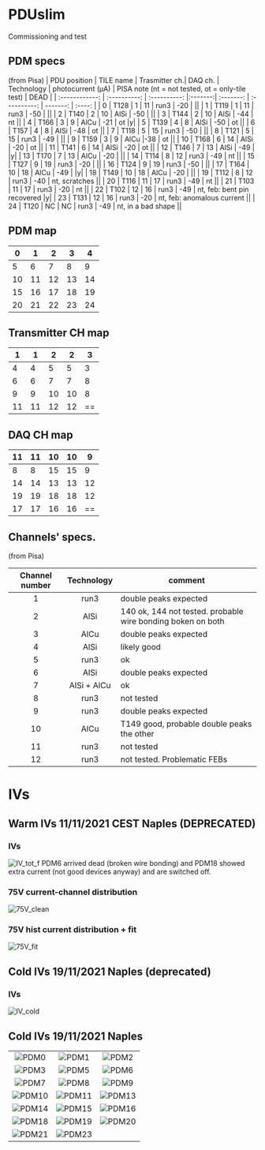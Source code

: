# PDUslim
Commissioning and test


## PDM specs
(from Pisa)
| PDU position   | TILE name    | Trasmitter ch.| DAQ ch. | Technology |  photocurrent (μA) | PISA note (nt = not tested, ot = only-tile test) | DEAD |
| :------------: | :----------: | :----------:  |:-------:| :-------: | :----------: | -------: | :----: |
| 0 | T128 | 1 | 11 | run3 | -20 | ||
| 1 | T119 | 1 | 11 | run3 | -50 | ||
| 2 | T140 | 2 | 10 | AlSi | -50 | ||
| 3 | T144 | 2 | 10 | AlSi | -44 | nt ||
| 4 | T166 | 3 | 9 | AlCu | -21 | ot |y|
| 5 | T139 | 4 | 8 | AlSi | -50 | ot ||
| 6 |  T157 | 4 | 8 | AlSi | -48 | ot ||
| 7 |  T118 | 5 | 15 | run3 | -50 | ||
| 8 |  T121 | 5 | 15 | run3 | -49 | ||
| 9 |  T159 | 3 | 9 | AlCu |-38 | ot ||
| 10 |  T168 | 6 | 14 | AlSi | -20 | ot ||
| 11 | T141 | 6 | 14 | AlSi | -20 | ot ||
| 12 | T146 | 7 | 13 | AlSi | -49 | |y|
| 13 | T170 | 7 | 13 | AlCu | -20 | ||
| 14 | T114 | 8 | 12 | run3 | -49 | nt ||
| 15 | T127 | 9 | 19 | run3 | -20 | ||
| 16 | T124 | 9 | 19 | run3 | -50 | ||
| 17 | T164 | 10 | 18 | AlCu | -49 | |y|
| 18 | T149 | 10 | 18 | AlCu | -20 | ||
| 19 | T112 | 8 | 12 | run3 | -40 | nt, scratches ||
| 20 | T116 | 11 | 17 | run3 | -49 | nt ||
| 21 | T103 | 11 | 17 | run3 | -20 | nt ||
| 22 | T102 | 12 | 16 | run3 | -49 | nt, feb: bent pin recovered |y|
| 23 | T131 | 12 | 16 | run3 | -20 | nt, feb: anomalous current ||
| 24 | T120 | NC | NC | run3 | -49 | nt, in a bad shape ||


## PDM map
| 0 | 1 | 2 | 3 | 4 |
|---|---|---|---|---|
| 5 | 6 | 7 | 8 | 9 |
| 10 | 11 | 12 | 13 | 14 |
| 15 | 16 | 17 | 18 | 19 |
| 20 | 21 | 22 | 23 | 24 |
## Transmitter CH map
| 1 | 1 | 2 | 2 | 3 |
|---|---|---|---|---|
| 4| 4 | 5 | 5 | 3 |
| 6 | 6 | 7 | 7 | 8 |
| 9 | 9 | 10 | 10 | 8 |
| 11 | 11 | 12 | 12 | == |
## DAQ CH map
| 11 | 11 | 10 | 10 | 9|
|---|---|---|---|---|
| 8 | 8 | 15 | 15 | 9 |
| 14 | 14 | 13 | 13 | 12 |
| 19 | 19 | 18 | 18 | 12 |
| 17 | 17 | 16 | 16 | == |



## Channels' specs.
(from Pisa)

| Channel number | Technology | comment |
| :------------: | :----------: | ------- |
| 1 | run3 | double peaks expected |
| 2 | AlSi | 140 ok, 144 not tested. probable wire bonding boken on both |
| 3 | AlCu | double peaks expected |
| 4 | AlSi | likely good |
| 5 | run3 | ok |
| 6 | AlSi | double peaks expected |
| 7 | AlSi + AlCu | ok
| 8 | run3 | not tested |
| 9 | run3 | double peaks expected |
| 10 | AlCu | T149 good, probable double peaks the other |
| 11 | run3 | not tested |
| 12 | run3 | not tested. Problematic FEBs |


# IVs
## Warm IVs 11/11/2021 CEST Naples (DEPRECATED)
### IVs
![IV_tot_f](https://user-images.githubusercontent.com/75016958/142066592-ef2d97b7-2da4-4fd5-bd7c-880adddacea6.png)
PDM6 arrived dead (broken wire bonding) and PDM18 showed extra current (not good devices anyway) and are switched off.
 
 ### 75V current-channel distribution
 
![75V_clean](https://user-images.githubusercontent.com/75016958/142195353-16a2addb-9ea2-4c2a-b891-231829dff24e.png)


### 75V hist current distribution + fit
![75V_fit](https://user-images.githubusercontent.com/75016958/142198595-9931e6f6-344f-4140-92be-074ed490c8da.png)

## Cold IVs 19/11/2021 Naples (deprecated)
### IVs
![IV_cold](https://user-images.githubusercontent.com/75016958/142669048-33d58dbc-8304-46be-ae72-e36a4fc70999.png)

## Cold IVs 19/11/2021 Naples


||||
|:--:|:--:|:--:|
|![PDM0](https://user-images.githubusercontent.com/75016958/142742247-cc8a2b89-13d9-4a60-8241-958f789bb455.png)|![PDM1](https://user-images.githubusercontent.com/75016958/142742249-8f68f101-7511-4b72-9884-e6506adba173.png)|![PDM2](https://user-images.githubusercontent.com/75016958/142742255-f8130bc6-6604-493d-b992-22169329c226.png)|
|![PDM3](https://user-images.githubusercontent.com/75016958/142742277-63f8011f-49f3-4c21-8da1-e7def1236561.png)|![PDM5](https://user-images.githubusercontent.com/75016958/142742279-753e976a-c382-4fec-b9be-f552b699fff9.png)|![PDM6](https://user-images.githubusercontent.com/75016958/142742280-3c95cf8d-f726-4aec-b52a-ea1ff6a5c1a7.png)|
|![PDM7](https://user-images.githubusercontent.com/75016958/142742284-5ef54602-d986-4b72-a9b9-472dbb064008.png)|![PDM8](https://user-images.githubusercontent.com/75016958/142742287-bd2eab00-1f93-4f53-bf54-772a92090f91.png)|![PDM9](https://user-images.githubusercontent.com/75016958/142742292-d0a927ae-dd6f-426e-9a79-4483a5c95694.png)|
|![PDM10](https://user-images.githubusercontent.com/75016958/142742295-d435268b-4aef-4595-b215-6ca2bce1d4b2.png)|![PDM11](https://user-images.githubusercontent.com/75016958/142742297-a32985e9-e8a0-4241-8c21-97d6ffa2b6fd.png)|![PDM13](https://user-images.githubusercontent.com/75016958/142742305-c69b168c-1ed2-4980-bf0c-4546713f499c.png)|
|![PDM14](https://user-images.githubusercontent.com/75016958/142742310-eb05279c-6a66-4436-9ead-39ad08045673.png)|![PDM15](https://user-images.githubusercontent.com/75016958/142742316-cbe2c836-7bd7-4aaa-9f9d-7b15afbe004e.png)|![PDM16](https://user-images.githubusercontent.com/75016958/142742318-332c6ae4-8d66-4feb-8143-b8f9f6c4f177.png)|
|![PDM18](https://user-images.githubusercontent.com/75016958/142742320-166e3c45-9e58-425e-9cc1-bf4afb5b0f9d.png)|![PDM19](https://user-images.githubusercontent.com/75016958/142742324-c436abf5-6b4f-4b4d-9b3d-80c736cf6a9f.png)|![PDM20](https://user-images.githubusercontent.com/75016958/142742326-34f62f55-bb3a-45a6-a5b7-f8b97d3dc182.png)|
|![PDM21](https://user-images.githubusercontent.com/75016958/142742331-2d92e358-97c9-4b3f-9134-40d19d89bf5e.png)|![PDM23](https://user-images.githubusercontent.com/75016958/142742333-fc37cc3f-b4b2-4840-adf9-0d9a0e273f94.png)||
